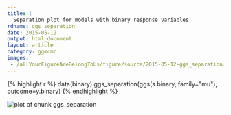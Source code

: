 ```yaml
---
title: |
  Separation plot for models with binary response variables
rdname: ggs_separation
date: 2015-05-12
output: html_document
layout: article
category: ggmcmc
images:
 - /allYourFigureAreBelongToUs/figure/source/2015-05-12-ggs_separation//ggs_separation-1.png
---
```





{% highlight r %}
data(binary)
ggs_separation(ggs(s.binary, family="mu"), outcome=y.binary)
{% endhighlight %}

![plot of chunk ggs_separation](/allYourFigureAreBelongToUs/figure/source/2015-05-12-ggs_separation/ggs_separation-1.png) 
